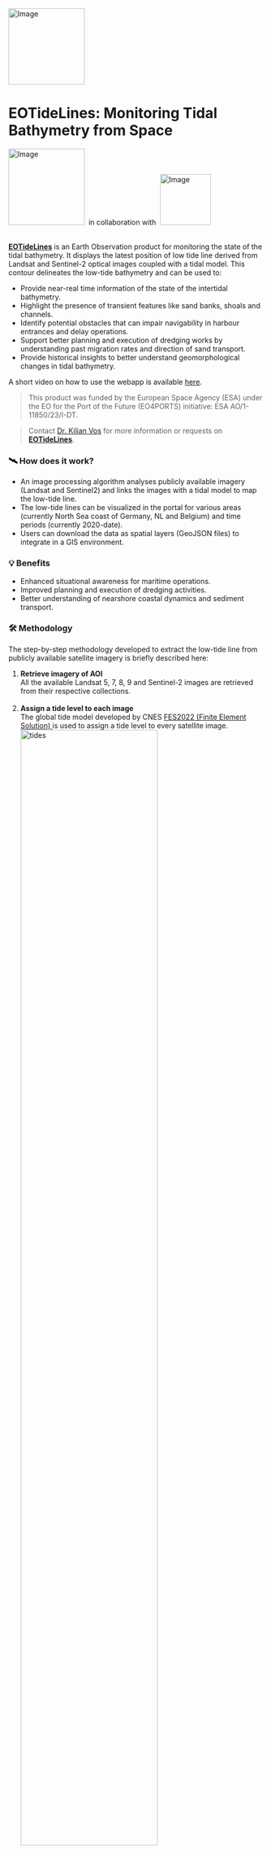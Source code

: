 
<a href="https://www.ohb-ds.de/en/geospatial-solutions/earth-observation-solutions" target="_blank">
    <img src="https://minio.dive.edito.eu/oidc-kvos/eotideline/assets/EOTideLines_test_dark.png" alt="Image" width="150"/>
</a>

# EOTideLines: Monitoring Tidal Bathymetry from Space

<a href="https://www.ohb-ds.de/en/geospatial-solutions/earth-observation-solutions" target="_blank"><img src="https://minio.dive.edito.eu/oidc-kvos/eotideline/assets/OHB_DS_logo_white.png" alt="Image" width="150"/></a>&nbsp;&nbsp;in collaboration with&nbsp;&nbsp;<img src="https://minio.dive.edito.eu/oidc-kvos/eotideline/assets/ESA_logo_2020_Deep.png" alt="Image" width="100"/>
<br><br>

[**EOTideLines**](https://eotideline.lab.dive.edito.eu/) is an Earth Observation product for monitoring the state of the tidal bathymetry. It displays the latest position of low tide line derived from Landsat and Sentinel-2 optical images coupled with a tidal model. This contour delineates the low-tide bathymetry and can be used to:
- Provide near-real time information of the state of the intertidal bathymetry.
- Highlight the presence of transient features like sand banks, shoals and channels.
- Identify potential obstacles that can impair navigability in harbour entrances and delay operations.
- Support better planning and execution of dredging works by understanding past migration rates and direction of sand transport.
- Provide historical insights to better understand geomorphological changes in tidal bathymetry.

A short video on how to use the webapp is available [here](https://www.youtube.com/watch?v=h_SVAUlRhDY&ab_channel=OHBDigitalServices).

> This product was funded by the European Space Agency (ESA) under the EO for the Port of the Future (EO4PORTS) initiative: ESA AO/1-11850/23/I-DT.

> Contact [Dr. Kilian Vos](mailto:kilian.vos@ohb-ds.de) for more information or requests on [**EOTideLines**](https://eotideline.lab.dive.edito.eu/).

### 🛰️ How does it work?
- An image processing algorithm analyses publicly available imagery (Landsat and Sentinel2) and links the images with a tidal model to map the low-tide line. 
- The low-tide lines can be visualized in the portal for various areas (currently North Sea coast of Germany, NL and Belgium) and time periods (currently 2020-date). 
- Users can download the data as spatial layers (GeoJSON files) to integrate in a GIS environment. 

### 💡 Benefits 
- Enhanced situational awareness for maritime operations. 
- Improved planning and execution of dredging activities. 
- Better understanding of nearshore coastal dynamics and sediment transport. 

### 🛠️ Methodology
The step-by-step methodology developed to extract the low-tide line from publicly available satellite imagery is briefly described here:
<ol>
<li><strong>Retrieve imagery of AOI</strong></li> 
All the available Landsat 5, 7, 8, 9 and Sentinel-2 images are retrieved from their respective collections.
<br><br>
<li><strong>Assign a tide level to each image</strong></li> 
The global tide model developed by CNES 
<a href="https://www.aviso.altimetry.fr/en/data/products/auxiliary-products/global-tide-fes/release-fes22.html" target="_blank">
    FES2022 (Finite Element Solution)
</a>
is used to assign a tide level to every satellite image.
<a href="https://minio.dive.edito.eu/oidc-kvos/eotideline/assets/Wadden_Sea_32UME_050_tide_timeseries_v5.jpg" target="_blank">
    <img src="https://minio.dive.edito.eu/oidc-kvos/eotideline/assets/Wadden_Sea_32UME_050_tide_timeseries_v5.jpg" alt="tides"
    style="width: 75%; height: auto; object-fit: contain;" />
</a>
<br><br>
<li><strong>Compute a low-tide NDWI composite</strong></li>
The satellite images captured at low tide (bottom 30% of the springs tidal range) are used to compute a composite NDWI (Normalized Difference Water Index) image. 
The 70th percentile is taken when calculating the composite to give more weight to dry pixels. 
<br><br>
<li><strong>Extract the sand/water contours</strong></li>
Use the NDWI contrast between water and wet sand to extract the low-tide line from the composite as a vector line.
<a href="https://minio.dive.edito.eu/oidc-kvos/eotideline/assets/2024_Wadden_Sea_32UME_048_lowtideline_v5.jpg" target="_blank">
<img src="https://minio.dive.edito.eu/oidc-kvos/eotideline/assets/2024_Wadden_Sea_32UME_048_lowtideline_v5.jpg" alt="tides"
style="width: 75%; height: auto; object-fit: contain;" />
</a>
<li><strong>This process is repeated for each 10x10km grid cell and can be applied anywhere globally.</strong></li>
</ol>

### 🌐 Use Cases

#### 1. Navigability along the Holwerd-Ameland ferry route

In the Wadden Sea (Netherlands part), the ferry route between the island of Ameland and Holwerd on the mainland faces issues due to the accumulation of sand in the navigation channel. According to [local newspapers](https://nltimes.nl/2023/06/26/six-possible-solutions-ameland-ferry-issues-consideration), the narrowing of the width of the channel has led to situations where ferries cannot safely pass each other, resulting in delays and cancellations. The channel also needs to be dredged on a daily basis, which comes at a huge financial and environmental cost.

<img src="https://minio.dive.edito.eu/oidc-kvos/eotideline/assets/Ameland_ferry/ferryline6.png" alt="ferry"
style="width: 50%; height: auto; object-fit: contain;" />
<img src="https://minio.dive.edito.eu/oidc-kvos/eotideline/assets/Ameland_ferry/ferry_line4.jpg" alt="ferry"
style="width: 40%; height: auto; object-fit: contain;" />

With Earth Observation and the EOTideLines data on tidal bathymetry, we can monitor the evolution of the navigation channel and surrounding sand features over the last few years. 

By mapping the low tide line on composite satellite imagery we can extract the current position of the navigation channel and its width. 

<img src="https://minio.dive.edito.eu/oidc-kvos/eotideline/assets/Ameland_ferry/ferry_line_1.jpg" alt="ferry" style="width: 85%; height: auto; object-fit: contain;" />

By going back in time with the satellite archive, we can also observe how this channel has evolved over the last 5 years as sediment gets stirred and reshaped by currents, tides and winds.

 When looking at changes in Low Tide Line over the last few years, it is clear that this is a very dynamic environment with sand features moving up to 100 metres within a year. In particular, there is a large shoal next to the navigation channel that is constantly being reshaped and has migrated West by almost half a kilometre between 2020 and 2024.

<img src="https://minio.dive.edito.eu/oidc-kvos/eotideline/assets/Ameland_ferry/ferryline7_edit.png" alt="ferry" style="width: 85%; height: auto; object-fit: contain;" />

While the satellite observations do not provide a solution to the management of the Holwerd-Ameland ferry line, the low tide lines provide important data on the dynamics of the coastal system that can be used by environmental planners and maritime operators to inform their strategies. If the navigation channel is continuously migrating West, can it be an option to create a new route East of the sand shoal?

**This application demonstrates the value of including satellite observations in a coastal Digital Twin to better understand how changes in bathymetry can affect navigability.**
